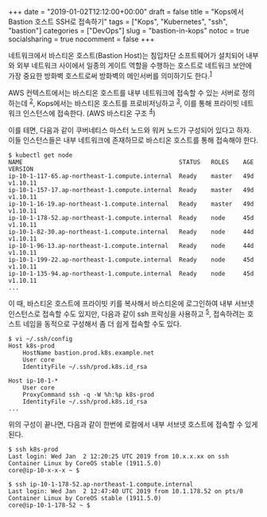 +++
date          = "2019-01-02T12:12:00+00:00"
draft         = false
title         = "Kops에서 Bastion 호스트 SSH로 접속하기"
tags          = ["Kops", "Kubernetes", "ssh", "bastion"]
categories    = ["DevOps"]
slug          = "bastion-in-kops"
notoc         = true
socialsharing = true
nocomment     = false
+++

네트워크에서 바스티온 호스트(Bastion Host)는 침입차단 소프트웨어가 설치되어 내부와 외부 네트워크 사이에서 일종의 게이트 역할을 수행하는 호스트로 네트워크 보안에 가장 중요한 방화벽 호스트로써 방화벽의 메인서버를 의미하기도 한다.<sup>[1]</sup>

AWS 컨텍스트에서는 바스티온 호스트를 내부 네트워크에 접속할 수 있는 서버로 정의하는데 <sup>[2]</sup>, Kops에서는 바스티온 호스트를 프로비저닝하고 <sup>[3]</sup>, 이를 통해 프라이빗 네트워크 인스턴스에 접속한다. (AWS 바스티온 구조 <sup>[4]</sup>)

이를 테면, 다음과 같이 쿠버네티스 마스터 노드와 워커 노드가 구성되어 있다고 하자. 이들 인스턴스들은 내부 네트워크에 존재하므로 바스티온 호스트를 통해 접속해야 한다. 

```shell
$ kubectl get node
NAME                                            STATUS   ROLES    AGE   VERSION
ip-10-1-117-65.ap-northeast-1.compute.internal  Ready    master   49d   v1.10.11
ip-10-1-157-17.ap-northeast-1.compute.internal  Ready    master   49d   v1.10.11
ip-10-1-16-19.ap-northeast-1.compute.internal   Ready    master   49d   v1.10.11
ip-10-1-178-52.ap-northeast-1.compute.internal  Ready    node     45d   v1.10.11
ip-10-1-82-30.ap-northeast-1.compute.internal   Ready    node     44d   v1.10.11
ip-10-1-96-13.ap-northeast-1.compute.internal   Ready    node     44d   v1.10.11
ip-10-1-199-22.ap-northeast-1.compute.internal  Ready    node     45d   v1.10.11
ip-10-1-135-94.ap-northeast-1.compute.internal  Ready    node     45d   v1.10.11
...
```

이 때, 바스티온 호스트에 프라이빗 키를 복사해서 바스티온에 로그인하여 내부 서브넷 인스턴스로 접속할 수도 있지만, 다음과 같이 ssh 프락싱을 사용하고 <sup>[5]</sup>, 접속하려는 호스트 네임을 동적으로 구성해서 좀 더 쉽게 접속할 수도 있다.

```shell
$ vi ~/.ssh/config
Host k8s-prod
	HostName bastion.prod.k8s.example.net
	User core
	IdentityFile ~/.ssh/prod.k8s.id_rsa
	
Host ip-10-1-*
	User core
	ProxyCommand ssh -q -W %h:%p k8s-prod
	IdentityFile ~/.ssh/prod.k8s.id_rsa
...
```

위의 구성이 끝나면, 다음과 같이 한번에 로컬에서 내부 서브넷 호스트에 접속할 수 있게 된다.

```shell
$ ssh k8s-prod
Last login: Wed Jan  2 12:20:25 UTC 2019 from 10.x.x.xx on ssh
Container Linux by CoreOS stable (1911.5.0)
core@ip-10-x-x-x ~ $

$ ssh ip-10-1-178-52.ap-northeast-1.compute.internal
Last login: Wed Jan  2 12:47:40 UTC 2019 from 10.1.178.52 on pts/0
Container Linux by CoreOS stable (1911.5.0)
core@ip-10-1-178-52 ~ $
``` 

[1]: http://blog.pentasecurity.com/221034903499  
[2]: https://en.wikipedia.org/wiki/Bastion_host
[3]: https://github.com/kubernetes/kops/blob/master/docs/bastion.md
[4]: https://docs.aws.amazon.com/quickstart/latest/linux-bastion/architecture.html
[5]: https://ekartco.com/2017/12/using-aws-bastion-hosts-correctly/